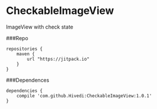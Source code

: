 # CheckableImageView
ImageView with check state

###Repo
```
repositories {
	maven {
		url "https://jitpack.io"
	}
}
```

###Dependences
```
dependencies {
	compile 'com.github.Hivedi:CheckableImageView:1.0.1'
}
```